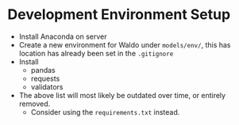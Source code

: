 # Development Environment Setup
- Install Anaconda on server
- Create a new environment for Waldo under `models/env/`, this has location has already been set in the `.gitignore`
- Install 
  - pandas
  - requests
  - validators
- The above list will most likely be outdated over time, or entirely removed.
  - Consider using the `requirements.txt` instead.